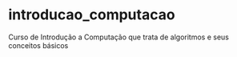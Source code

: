 # introducao_computacao

Curso de Introdução a Computação que trata de algoritmos e seus conceitos básicos
